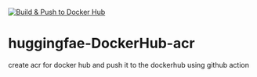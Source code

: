 [![Build & Push to Docker Hub](https://github.com/Muhammadyousafrana/huggingfae-DockerHub-acr/actions/workflows/main.yml/badge.svg)](https://github.com/Muhammadyousafrana/huggingfae-DockerHub-acr/actions/workflows/main.yml)
# huggingfae-DockerHub-acr
create acr for docker hub and push it to the dockerhub using github action
